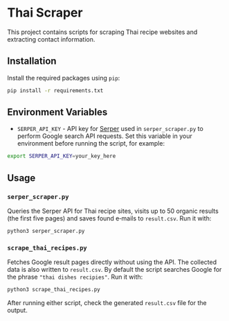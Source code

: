 # Thai Scraper

This project contains scripts for scraping Thai recipe websites and extracting contact information.

## Installation

Install the required packages using `pip`:

```bash
pip install -r requirements.txt
```

## Environment Variables

- `SERPER_API_KEY` - API key for [Serper](https://serper.dev) used in `serper_scraper.py` to perform Google search API requests. Set this variable in your environment before running the script, for example:

```bash
export SERPER_API_KEY=your_key_here
```

## Usage

### `serper_scraper.py`

Queries the Serper API for Thai recipe sites, visits up to 50 organic results (the first five pages) and saves found e‑mails to `result.csv`.
Run it with:

```bash
python3 serper_scraper.py
```

### `scrape_thai_recipes.py`

Fetches Google result pages directly without using the API. The collected data is also written to `result.csv`.
By default the script searches Google for the phrase `"thai dishes recipies"`.
Run it with:

```bash
python3 scrape_thai_recipes.py
```

After running either script, check the generated `result.csv` file for the output.
